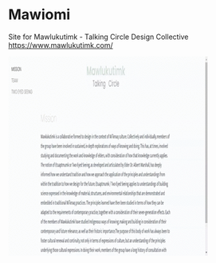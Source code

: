 # Mawiomi
Site for Mawlukutimk - Talking Circle Design Collective
https://www.mawlukutimk.com/

![](/screenshots/site.gif)
